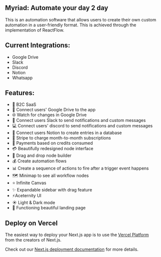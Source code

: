 ## Myriad: Automate your day 2 day

This is an automation software that allows users to create their own custom automation in a user-friendly format. This is achieved through the implementation of ReactFlow.



## Current Integrations:
- Google Drive
- Slack
- Discord
- Notion
- Whatsapp

## Features:
- 🤯 B2C SaaS
- 🏢 Connect users' Google Drive to the app
- 🌐 Watch for changes in Google Drive
- 🚀 Connect users Slack to send notifications and custom messages
- 💻 Connect users' discord to send notifications and custom messages
- 🔄 Connect users Notion to create entries in a database
- 🛒 Stripe to charge month-to-month subscriptions 
- 🔐 Payments based on credits consumed
- 💳 Beautifully redesigned node interface
- 🚨 Drag and drop node builder
- 💰 Create automation flows
- 📊 Create a sequence of actions to fire after a trigger event happens
- 🗺️ Minimap to see all workflow nodes
- ⭐️ Infinite Canvas
- ✨ Expandable sidebar with drag feature
- ⚡️Aceternity UI
- ☀️ Light & Dark mode
- 📄 Functioning beautiful landing page



## Deploy on Vercel

The easiest way to deploy your Next.js app is to use the [Vercel Platform](https://vercel.com/new?utm_medium=default-template&filter=next.js&utm_source=create-next-app&utm_campaign=create-next-app-readme) from the creators of Next.js.

Check out our [Next.js deployment documentation](https://nextjs.org/docs/deployment) for more details.
